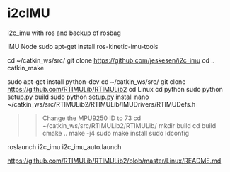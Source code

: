 # i2cIMU

i2c_imu with ros and backup of rosbag


IMU Node
sudo apt-get install ros-kinetic-imu-tools

cd ~/catkin_ws/src/
git clone https://github.com/jeskesen/i2c_imu
cd ..
catkin_make

sudo apt-get install python-dev
cd ~/catkin_ws/src/
git clone https://github.com/RTIMULib/RTIMULib2
cd Linux
cd python
sudo python setup.py build
sudo python setup.py install
nano ~/catkin_ws/src/RTIMULib2/RTIMULib/IMUDrivers/RTIMUDefs.h
>> Change the MPU9250 ID to 73
cd ~/catkin_ws/src/RTIMULib2/RTIMULib/
mkdir build
cd build
cmake ..
make -j4
sudo make install
sudo ldconfig

roslaunch i2c_imu i2c_imu_auto.launch


https://github.com/RTIMULib/RTIMULib2/blob/master/Linux/README.md

